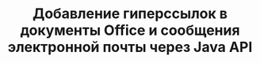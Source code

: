 ---
############################# Static ############################
layout: "auto-gen-gist"
draft: false
path: "ru/assembly/java/hyperlink/msg/"
otherformats: PDF HTML XPS TIFF MHTML TXT XAML EPUB SVG PS PCL XML OTT OXPS MD POT OTP DOC DOCX DOCM DOT DOTX DOTM RTF ODT OTT XLS XLT XLSX XLSM XLTX XLTM XLSB ODS PPT PPTX PPTM PPS PPSX PPSM  POTX POTM ODP EML EMLX 

############################# Head ############################
head_title: "Добавление гиперссылок в документы и отчеты Office MSG через Java API"
head_description: "GroupDocs.Assembl для Java поддерживает динамическую вставку гиперссылок на офисные документы и документы электронной почты, такие как PDF DOCX, RTF, XLSX, PPTX, EML, MSG и другие, внутри приложений Java."

############################# Header ############################
title: "Добавление гиперссылок в документы Office и сообщения электронной почты через Java API"
description: "GroupDocs.Assembly Java API позволяет профессионалам программного обеспечения программно добавлять гиперссылки в сообщения электронной почты и документы Office, такие как PDF DOC, DOCX, RTF, XLSX, CSV, PPTX, MSG и другие."

######################### Download Button #######################
button:
    enable: true

############################# About ############################
about:
    enable: true
    title: "Как использовать Java API для добавления гиперссылок в документы Office и электронные письма?"
    content: |
       Гиперссылка — это слово, фраза или изображение, по которым можно щелкнуть, чтобы перейти к новому документу или новому разделу в текущем документе. Гиперссылки являются основой всемирной паутины и используются для многих необходимых функций во всемирной паутине. GroupDocs.Assembly для Java — это API автоматизации документов и создания отчетов, который помогает разработчикам программного обеспечения динамически вставлять гиперссылки в свои документы или отчеты. API очень стабилен и полностью поддерживает несколько расширенных функций, связанных с управлением гиперссылками, таких как добавление гиперссылок на страницу документа, добавление ссылок на слайд презентации, добавление гиперссылок в ячейки электронной таблицы, изменение содержимого гиперссылок, динамическая вставка ссылок из закладок, удаление ненужных ссылок. ссылки, показывать текст вместо гиперссылки и многое другое. Некоторые из очень распространенных типов документов, такие как PDF, HTML, электронная почта Outlook, Microsoft Office Word, рабочие листы Excel, презентации PowerPoint и т. д., полностью поддерживаются.

############################# content ############################
steps:
    enable: true
    block:
    - title_left: "Вставка гиперссылок на документы обработки текста через Java"
      content_left: |
       Java API GroupDocs.Assembly полностью поддерживает вставку и редактирование гиперссылок внутри различных широко используемых форматов документов. В приведенном ниже примере кода Java показано, как вставлять гиперссылки в документ Microsoft Word.

      title_right: "Вставка гиперссылок в документ MSG с помощью Java"
      content_right: |
        * Настройка исходных и целевых документов
        * Установить выражение Uri, а также отображать текстовое выражение
        * Создайте экземпляр класса [DocumentAssembler](https://apireference.groupdocs.com/assembly/java/com.groupdocs.assembly/DocumentAssembler).
        * Вызовите [AssembleDocument](https://apireference.groupdocs.com/assembly/java/com.groupdocs.assembly/DocumentAssembler#assembleDocument-java.io.InputStream-java.io.OutputStream-com.groupdocs.assembly.LoadSaveOptions-com.groupdocs.assembly.DataSourceInfo...-) для сборки документа. Он поддерживает
          * Поток для чтения шаблона документа.
          * Поток для записи результирующего документа.
          * Дополнительные возможности загрузки и сохранения документа.
          * Информация об объектах источника данных.

      gisthash: "ecae8e7f8626f52f4dda03e76c96ff57"
      gistfile: "add_hyperlinks_to_word_documents.java"

    - title_left: "Добавить гиперссылки в электронные таблицы через Java"
      content_left: |
       Java API GroupDocs.Assembly позволяет программистам с легкостью вставлять и изменять гиперссылки внутри своих электронных таблиц. Они могут легко получить доступ, отредактировать его местоположение или заменить его новым. Следующий код Java демонстрирует, как легко программисты могут добавлять гиперссылки в свои электронные таблицы.

      title_right: "Как вставить гиперссылки в файл MSG"
      content_right: |
        * Настройка исходного и целевого файлов электронных таблиц
        * Установить выражение Uri, а также отображать текстовое выражение
        * Создайте экземпляр класса [DocumentAssembler](https://apireference.groupdocs.com/assembly/java/com.groupdocs.assembly/DocumentAssembler).
        * Вызовите [AssembleDocument](https://apireference.groupdocs.com/assembly/java/com.groupdocs.assembly/DocumentAssembler#assembleDocument-java.io.InputStream-java.io.OutputStream-com.groupdocs.assembly.LoadSaveOptions-com.groupdocs.assembly.DataSourceInfo...-) для сборки документа. Он поддерживает
          * Поток для чтения шаблона документа.
          * Поток для записи результирующего документа.
          * Дополнительные возможности загрузки и сохранения документа.
          * Информация об объектах источника данных.

      gisthash: "92bbf74f1dd23e5f7c6e5b5db0ff2504"
      gistfile: "add_hyperlinks_in_ spreadsheet_documents.java"

    - title_left: "Вставка гиперссылок в презентацию PowerPoint через Java"
      content_left: |
       Java API GroupDocs.Assembly упрощает для программистов решение задач, связанных с управлением документами. Вот пример кода Java, который показывает, как легко программисты могут получить доступ к своим документам презентации PowerPoint и добавить в них гиперссылки.

      title_right: "Как вставлять гиперссылки в презентации"
      content_right: |
        * Настройка исходных и целевых файлов презентации
        * Установите Uri и отобразите текстовые выражения
        * Создайте экземпляр класса [DocumentAssembler](https://apireference.groupdocs.com/assembly/java/com.groupdocs.assembly/DocumentAssembler).
        * Вызовите [AssembleDocument](https://apireference.groupdocs.com/assembly/java/com.groupdocs.assembly/DocumentAssembler#assembleDocument-java.io.InputStream-java.io.OutputStream-com.groupdocs.assembly.LoadSaveOptions-com.groupdocs.assembly.DataSourceInfo...-) для сборки документа. Он поддерживает
          * Поток для чтения шаблона документа.
          * Поток для записи результирующего документа.
          * Дополнительные возможности загрузки и сохранения документа.
          * Информация об объектах источника данных.

      gisthash: "06535fd50bfd353db586671a504d2783"
      gistfile: "add_hyperlinks_in_ presentation_documents.java"

    - title_left: "Используйте Java API для добавления гиперссылок в сообщения электронной почты"
      content_left: |
       GroupDocs.Assembly for Java позволяет разработчикам программного обеспечения легко добавлять гиперссылки в свои сообщения электронной почты с помощью всего нескольких строк кода Java. В следующем примере показано, как легко разработчики могут вставлять гиперссылки в свои документы электронной почты и отправлять их другим пользователям в своих собственных приложениях Java.

      title_right: "Как добавить гиперссылки в электронные письма"
      content_right: |
        * Настройка исходного и целевого файлов электронных таблиц
        * Установите Uri и отобразите текстовые выражения
        * Создайте экземпляр класса [DocumentAssembler](https://apireference.groupdocs.com/assembly/java/com.groupdocs.assembly/DocumentAssembler).
        * Вызовите [AssembleDocument](https://apireference.groupdocs.com/assembly/java/com.groupdocs.assembly/DocumentAssembler#assembleDocument-java.io.InputStream-java.io.OutputStream-com.groupdocs.assembly.LoadSaveOptions-com.groupdocs.assembly.DataSourceInfo...-) для сборки документа. Он поддерживает
          * Поток для чтения шаблона документа.
          * Поток для записи результирующего документа.
          * Дополнительные возможности загрузки и сохранения документа.
          * Информация об объектах источника данных.

      gisthash: "551cef5d45d08caa851d483a705114bb"
      gistfile: "add_hyperlinks_in_email_documents.java"  

    - title_left: "Системные Требования"
      content_left: |
       API GroupDocs.Assembly Java поддерживаются на всех основных платформах и операционных системах. Он может создавать документы в Microsoft Word, Excel, PowerPoint, Outlook, OpenOffice и более 50 других форматах. Полное руководство по системным требованиям см. на странице [системные требования](https://docs.groupdocs.com/assembly/java/system-requirements/). Перед выполнением приведенного ниже кода убедитесь, что на вашем компьютере установлены следующие предварительные компоненты. система:
         * Операционные системы: Microsoft Windows, Linux, MacOS
         * Поддержка версий Java: J2SE 7.0 (1.7), J2SE 8.0 (1.8) или выше
         * Получите последнюю версию Java API GroupDocs.Assembly от [Maven](https://mvnrepository.com/artifact/com.groupdocs/groupdocs-assembly/)
        
      title_right: "Зачем использовать GroupDocs.Assembly"
      content_right: |
        * Создание пользовательских документов из шаблонов.
        * Динамически прикреплять вложения электронной почты.
        * Для создания и автоматизации документов не требуется никакого дополнительного программного обеспечения.
        * Создает выходной документ на основе источника данных.
        * Динамически вставлять содержимое документа в отчет
        * Применение формулы во время сборки электронной таблицы.
        * Обеспечивает поддержку нескольких форматов данных
        * Поддержка последовательных операций с данными.

demos:
    enable: true
        

more_formats:
    enable: true


back_to_top:
    enable: true
---